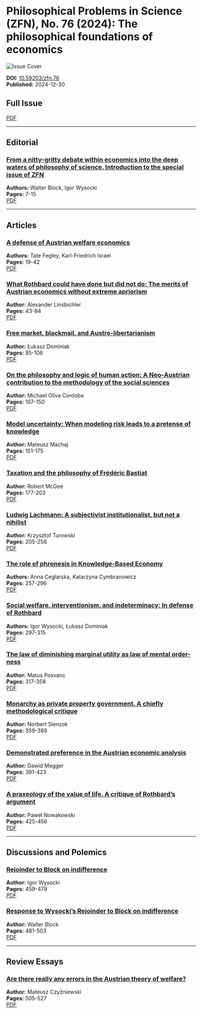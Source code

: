 # Philosophical Problems in Science (ZFN), No. 76 (2024): The philosophical foundations of economics

![Issue Cover](https://zfn.edu.pl/public/journals/1/cover_issue_42_en_US.png)

**DOI:** [10.59203/zfn.76](https://doi.org/10.59203/zfn.76)  
**Published:** 2024-12-30  

## Full Issue
[PDF](https://zfn.edu.pl/index.php/zfn/issue/view/42/58)

---

## Editorial
### [From a nitty-gritty debate within economics into the deep waters of philosophy of science. Introduction to the special issue of ZFN](https://zfn.edu.pl/index.php/zfn/article/view/704)  
**Authors:** Walter Block, Igor Wysocki  
**Pages:** 7-15  
[PDF](https://zfn.edu.pl/index.php/zfn/article/view/704/600)

---

## Articles
### [A defense of Austrian welfare economics](https://zfn.edu.pl/index.php/zfn/article/view/677)  
**Authors:** Tate Fegley, Karl-Friedrich Israel  
**Pages:** 19-42  
[PDF](https://zfn.edu.pl/index.php/zfn/article/view/677/599)

### [What Rothbard could have done but did not do: The merits of Austrian economics without extreme apriorism](https://zfn.edu.pl/index.php/zfn/article/view/678)  
**Author:** Alexander Linsbichler  
**Pages:** 43-84  
[PDF](https://zfn.edu.pl/index.php/zfn/article/view/678/601)

### [Free market, blackmail, and Austro-libertarianism](https://zfn.edu.pl/index.php/zfn/article/view/660)  
**Author:** Łukasz Dominiak  
**Pages:** 85-106  
[PDF](https://zfn.edu.pl/index.php/zfn/article/view/660/602)

### [On the philosophy and logic of human action: A Neo-Austrian contribution to the methodology of the social sciences](https://zfn.edu.pl/index.php/zfn/article/view/681)  
**Author:** Michael Oliva Cordoba  
**Pages:** 107-150  
[PDF](https://zfn.edu.pl/index.php/zfn/article/view/681/603)

### [Model uncertainty: When modeling risk leads to a pretense of knowledge](https://zfn.edu.pl/index.php/zfn/article/view/679)  
**Author:** Mateusz Machaj  
**Pages:** 151-175  
[PDF](https://zfn.edu.pl/index.php/zfn/article/view/679/604)

### [Taxation and the philosophy of Frédéric Bastiat](https://zfn.edu.pl/index.php/zfn/article/view/668)  
**Author:** Robert McGee  
**Pages:** 177-203  
[PDF](https://zfn.edu.pl/index.php/zfn/article/view/668/605)

### [Ludwig Lachmann: A subjectivist institutionalist, but not a nihilist](https://zfn.edu.pl/index.php/zfn/article/view/674)  
**Author:** Krzysztof Turowski  
**Pages:** 205-256  
[PDF](https://zfn.edu.pl/index.php/zfn/article/view/674/606)

### [The role of phronesis in Knowledge-Based Economy](https://zfn.edu.pl/index.php/zfn/article/view/667)  
**Authors:** Anna Ceglarska, Katarzyna Cymbranowicz  
**Pages:** 257-296  
[PDF](https://zfn.edu.pl/index.php/zfn/article/view/667/607)

### [Social welfare, interventionism, and indeterminacy: In defense of Rothbard](https://zfn.edu.pl/index.php/zfn/article/view/604)  
**Authors:** Igor Wysocki, Łukasz Dominiak  
**Pages:** 297-315  
[PDF](https://zfn.edu.pl/index.php/zfn/article/view/604/608)

### [The law of diminishing marginal utility as law of mental order-ness](https://zfn.edu.pl/index.php/zfn/article/view/601)  
**Author:** Matus Posvanc  
**Pages:** 317-358  
[PDF](https://zfn.edu.pl/index.php/zfn/article/view/601/609)

### [Monarchy as private property government. A chiefly methodological critique](https://zfn.edu.pl/index.php/zfn/article/view/669)  
**Author:** Norbert Slenzok  
**Pages:** 359-389  
[PDF](https://zfn.edu.pl/index.php/zfn/article/view/669/610)

### [Demonstrated preference in the Austrian economic analysis](https://zfn.edu.pl/index.php/zfn/article/view/615)  
**Author:** Dawid Megger  
**Pages:** 391-423  
[PDF](https://zfn.edu.pl/index.php/zfn/article/view/615/611)

### [A praxeology of the value of life. A critique of Rothbard’s argument](https://zfn.edu.pl/index.php/zfn/article/view/671)  
**Author:** Paweł Nowakowski  
**Pages:** 425-456  
[PDF](https://zfn.edu.pl/index.php/zfn/article/view/671/612)

---

## Discussions and Polemics
### [Rejoinder to Block on indifference](https://zfn.edu.pl/index.php/zfn/article/view/624)  
**Author:** Igor Wysocki  
**Pages:** 459-479  
[PDF](https://zfn.edu.pl/index.php/zfn/article/view/624/613)

### [Response to Wysocki’s Rejoinder to Block on indifference](https://zfn.edu.pl/index.php/zfn/article/view/632)  
**Author:** Walter Block  
**Pages:** 481-503  
[PDF](https://zfn.edu.pl/index.php/zfn/article/view/632/614)

---

## Review Essays
### [Are there really any errors in the Austrian theory of welfare?](https://zfn.edu.pl/index.php/zfn/article/view/687)  
**Author:** Mateusz Czyżniewski  
**Pages:** 505-527  
[PDF](https://zfn.edu.pl/index.php/zfn/article/view/687/615)
